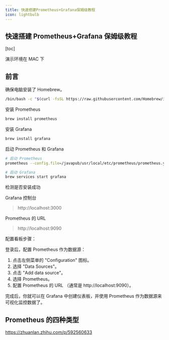 ```yaml
---
title: 快速搭建Prometheus+Grafana保姆级教程
icon: lightbulb
---
```





## 快速搭建 Prometheus+Grafana 保姆级教程





[toc]

演示环境在 MAC 下

## 前言

确保电脑安装了 Homebrew。

```bash
/bin/bash -c "$(curl -fsSL https://raw.githubusercontent.com/Homebrew/install/HEAD/install.sh)"
```

安装 Prometheus

```bash
brew install prometheus
```

安装 Grafana

```bash
brew install grafana
```

启动 Prometheus 和 Grafana

```bash
# 启动 Prometheus
prometheus --config.file=/javapub/usr/local/etc/prometheus/prometheus.yml

# 启动 Grafana
brew services start grafana
```

检测是否安装成功

Grafana 控制台

> http://localhost:3000

Prometheus 的 URL 

> http://localhost:9090


配置看板步骤：

登录后，配置 Prometheus 作为数据源：

1. 点击左侧菜单的 "Configuration" 图标。
2. 选择 "Data Sources"。
3. 点击 "Add data source"。
4. 选择 Prometheus。
5. 配置 Prometheus 的 URL （通常是 http://localhost:9090）。

完成后，你就可以在 Grafana 中创建仪表板，并使用 Prometheus 作为数据源来可视化监控数据了。


## Prometheus 的四种类型

https://zhuanlan.zhihu.com/p/592560633

